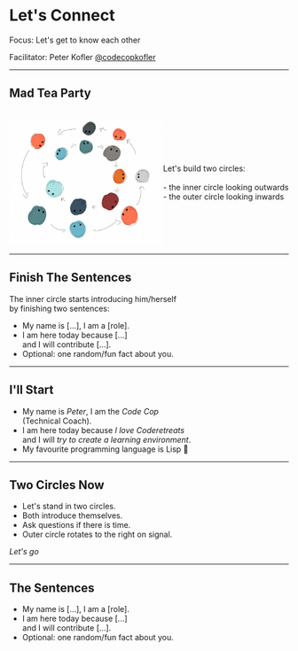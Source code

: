 # Let's Connect

Focus: Let's get to know each other

Facilitator: Peter Kofler [@codecopkofler](https://x.com/codecopkofler)

---

## Mad Tea Party

<br>

<div style="display: flex; align-items: center; justify-content: flex-start;">
  <div style="flex: 1;">
    <img src="./images/mad-tea_ablauf.png" style="width: 100%" />
  </div>
  <div  style="text-align: left;">
    Let's build two circles: <br><br>
    - the inner circle looking outwards <br>
    - the outer circle looking inwards <br>
  </div>
</div>

---

## Finish The Sentences

The inner circle starts introducing him/herself \
by finishing two sentences:

- My name is [...], I am a [role].
- I am here today because [...] \
  and I will contribute [...].
- Optional: one random/fun fact about you.

---

## I'll Start

- My name is *Peter*, I am the *Code Cop* \
  (Technical Coach).
- I am here today because *I love Coderetreats* \
  and I will *try to create a learning environment*.
- My favourite programming language is Lisp &#x1f92f;

---

## Two Circles Now

- Let's stand in two circles.
- Both introduce themselves.
- Ask questions if there is time.
- Outer circle rotates to the right on signal.

*Let's go*

---

## The Sentences

- My name is [...], I am a [role].
- I am here today because [...] \
  and I will contribute [...].
- Optional: one random/fun fact about you.
